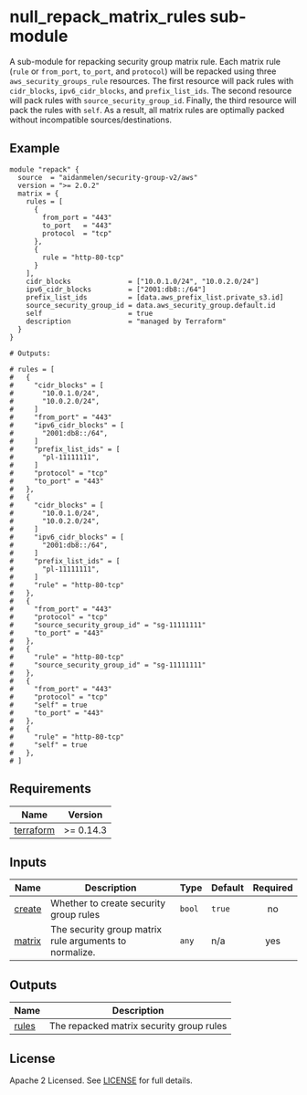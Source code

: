 # null_repack_matrix_rules sub-module


A sub-module for repacking security group matrix rule. Each matrix rule (`rule` or `from_port`, `to_port`, and `protocol`) will be repacked using three `aws_security_groups_rule` resources. The first resource will pack rules with `cidr_blocks`, `ipv6_cidr_blocks`, and `prefix_list_ids`. The second resource will pack rules with `source_security_group_id`. Finally, the third resource will pack the rules with `self`. As a result, all matrix rules are optimally packed without incompatible sources/destinations.

<!-- BEGINNING OF PRE-COMMIT-TERRAFORM DOCS HOOK -->

## Example

```hcl
module "repack" {
  source  = "aidanmelen/security-group-v2/aws"
  version = ">= 2.0.2"
  matrix = {
    rules = [
      {
        from_port = "443"
        to_port   = "443"
        protocol  = "tcp"
      },
      {
        rule = "http-80-tcp"
      }
    ],
    cidr_blocks              = ["10.0.1.0/24", "10.0.2.0/24"]
    ipv6_cidr_blocks         = ["2001:db8::/64"]
    prefix_list_ids          = [data.aws_prefix_list.private_s3.id]
    source_security_group_id = data.aws_security_group.default.id
    self                     = true
    description              = "managed by Terraform"
  }
}

# Outputs:

# rules = [
#   {
#     "cidr_blocks" = [
#       "10.0.1.0/24",
#       "10.0.2.0/24",
#     ]
#     "from_port" = "443"
#     "ipv6_cidr_blocks" = [
#       "2001:db8::/64",
#     ]
#     "prefix_list_ids" = [
#       "pl-11111111",
#     ]
#     "protocol" = "tcp"
#     "to_port" = "443"
#   },
#   {
#     "cidr_blocks" = [
#       "10.0.1.0/24",
#       "10.0.2.0/24",
#     ]
#     "ipv6_cidr_blocks" = [
#       "2001:db8::/64",
#     ]
#     "prefix_list_ids" = [
#       "pl-11111111",
#     ]
#     "rule" = "http-80-tcp"
#   },
#   {
#     "from_port" = "443"
#     "protocol" = "tcp"
#     "source_security_group_id" = "sg-11111111"
#     "to_port" = "443"
#   },
#   {
#     "rule" = "http-80-tcp"
#     "source_security_group_id" = "sg-11111111"
#   },
#   {
#     "from_port" = "443"
#     "protocol" = "tcp"
#     "self" = true
#     "to_port" = "443"
#   },
#   {
#     "rule" = "http-80-tcp"
#     "self" = true
#   },
# ]
```
## Requirements

| Name | Version |
|------|---------|
| <a name="requirement_terraform"></a> [terraform](#requirement\_terraform) | >= 0.14.3 |
## Inputs

| Name | Description | Type | Default | Required |
|------|-------------|------|---------|:--------:|
| <a name="input_create"></a> [create](#input\_create) | Whether to create security group rules | `bool` | `true` | no |
| <a name="input_matrix"></a> [matrix](#input\_matrix) | The security group matrix rule arguments to normalize. | `any` | n/a | yes |
## Outputs

| Name | Description |
|------|-------------|
| <a name="output_rules"></a> [rules](#output\_rules) | The repacked matrix security group rules |
<!-- END OF PRE-COMMIT-TERRAFORM DOCS HOOK -->

## License

Apache 2 Licensed. See [LICENSE](https://github.com/aidanmelen/terraform-kubernetes-confluent-platform/blob/main/LICENSE) for full details.
